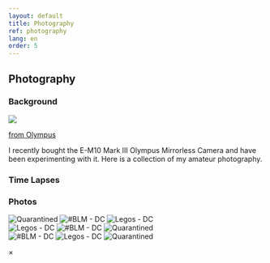 ```yaml
---
layout: default
title: Photography
ref: photography
lang: en
order: 5
---
```


## Photography

### Background

<div>
<div class="item">
<img id="rightImg" src="files/photography/olympus.png">
<p class="piclabel"><a href="https://getolympus.com/digitalcameras/omd/e-m10-mark-iii.html">from Olympus</a></p>
</div>

I recently bought the E-M10 Mark III Olympus Mirrorless Camera and have been experimenting with it. Here is a collection of my amateur photography.

</div>

### Time Lapses


### Photos

<div class="row">

<div class="column">
<img src="files/photography/quarantined.JPG" onClick="modftn(this)" alt="Quarantined">
<img src="files/photography/blm.JPG" onClick="modftn(this)" alt="#BLM - DC">
<img src="files/photography/legos.JPG" onClick="modftn(this)" alt="Legos - DC">
</div>

<div class="column">
<img src="files/photography/legos.JPG" onClick="modftn(this)" alt="Legos - DC">
<img src="files/photography/blm.JPG" onClick="modftn(this)" alt="#BLM - DC">
<img src="files/photography/quarantined.JPG" onClick="modftn(this)" alt="Quarantined">
</div>

<div class="column">
<img src="files/photography/blm.JPG" onClick="modftn(this)" alt="#BLM - DC">
<img src="files/photography/legos.JPG" onClick="modftn(this)" alt="Legos - DC">
<img src="files/photography/quarantined.JPG" onClick="modftn(this)" alt="Quarantined">
</div>

</div>



<!-- The Modal -->
<div id="myModal" class="modal">

  <!-- The Close Button -->
  <span class="close">&times;</span>

  <!-- Modal Content (The Image) -->
  <img class="modal-content" id="img01">

  <!-- Modal Caption (Image Text) -->
  <div id="caption"></div>
</div>

<script src="/assets/js/main.js"></script>

